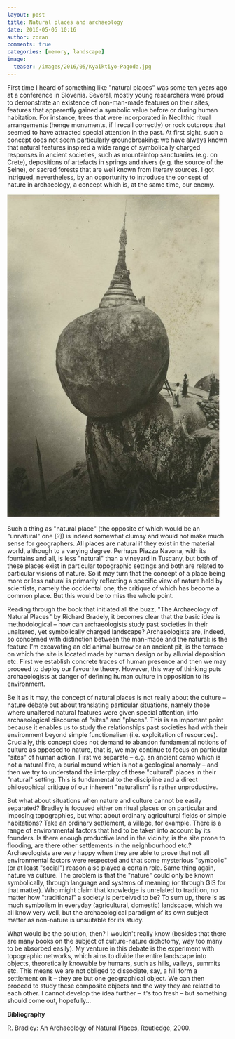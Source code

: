 ```yaml
---
layout: post
title: Natural places and archaeology
date: 2016-05-05 10:16
author: zoran
comments: true
categories: [memory, landscape]
image:
  teaser: /images/2016/05/Kyaiktiyo-Pagoda.jpg
---
```


First time I heard of something like "natural places" was some ten years ago at a conference in Slovenia. Several, mostly young researchers were proud to demonstrate an existence of non-man-made features on their sites, features that apparently gained a symbolic value before or during human habitation. For instance, trees that were incorporated in Neolithic ritual arrangements (henge monuments, if I recall correctly) or rock outcrops that seemed to have attracted special attention in the past. At first sight, such a concept does not seem particularly groundbreaking: we have always known that natural features inspired a wide range of symbolically charged responses in ancient societies, such as mountaintop sanctuaries (e.g. on Crete), depositions of artefacts in springs and rivers (e.g. the source of the Seine), or sacred forests that are well known from literary sources. I got intrigued, nevertheless, by an opportunity to introduce the concept of nature in archaeology, a concept which is, at the same time, our enemy.

![Kyaiktiyo Pagoda](/images/2016/05/Kyaiktiyo-Pagoda.jpg)

Such a thing as "natural place" (the opposite of which would be an "unnatural" one [?]) is indeed somewhat clumsy and would not make much sense for geographers. All places are natural if they exist in the material world, although to a varying degree. Perhaps Piazza Navona, with its fountains and all, is less "natural" than a vineyard in Tuscany, but both of these places exist in particular topographic settings and both are related to particular visions of nature. So it may turn that the concept of a place being more or less natural is primarily reflecting a specific view of nature held by scientists, namely the occidental one, the critique of which has become a common place. But this would be to miss the whole point.

Reading through the book that initiated all the buzz, "The Archaeology of Natural Places" by Richard Bradely, it becomes clear that the basic idea is methodological – how can archaeologists study past societies in their unaltered, yet symbolically charged landscape? Archaeologists are, indeed, so concerned with distinction between the man-made and the natural: is the feature I'm excavating an old animal burrow or an ancient pit, is the terrace on which the site is located made by human design or by alluvial deposition etc. First we establish concrete traces of human presence and then we may proceed to deploy our favourite theory. However, this way of thinking puts archaeologists at danger of defining human culture in opposition to its environment.

Be it as it may, the concept of natural places is not really about the culture – nature debate but about translating particular situations, namely those where unaltered natural features were given special attention, into archaeological discourse of "sites" and "places". This is an important point because it enables us to study the relationships past societies had with their environment beyond simple functionalism (i.e. exploitation of resources). Crucially, this concept does not demand to abandon fundamental notions of culture as opposed to nature, that is, we may continue to focus on particular "sites" of human action. First we separate – e.g. an ancient camp which is not a natural fire, a burial mound which is not a geological anomaly – and then we try to understand the interplay of these "cultural" places in their "natural" setting. This is fundamental to the discipline and a direct philosophical critique of our inherent "naturalism" is rather unproductive.

But what about situations when nature and culture cannot be easily separated? Bradley is focused either on ritual places or on particular and imposing topographies, but what about ordinary agricultural fields or simple habitations? Take an ordinary settlement, a village, for example. There is a range of environmental factors that had to be taken into account by its founders. Is there enough productive land in the vicinity, is the site prone to flooding, are there other settlements in the neighbourhood etc.? Archaeologists are very happy when they are able to prove that not all environmental factors were respected and that some mysterious "symbolic" (or at least "social") reason also played a certain role. Same thing again, nature vs culture. The problem is that the "nature" could only be known symbolically, through language and systems of meaning (or through GIS for that matter). Who might claim that knowledge is unrelated to tradition, no matter how "traditional" a society is perceived to be? To sum up, there is as much symbolism in everyday (agricultural, domestic) landscape, which we all know very well, but the archaeological paradigm of its own subject matter as non-nature is unsuitable for its study.

What would be the solution, then? I wouldn't really know (besides that there are many books on the subject of culture-nature dichotomy, way too many to be absorbed easily). My venture in this debate is the experiment with topographic networks, which aims to divide the entire landscape into objects, theoretically knowable by humans, such as hills, valleys, summits etc. This means we are not obliged to dissociate, say, a hill form a settlement on it – they are but one geographical object. We can then proceed to study these composite objects and the way they are related to each other. I cannot develop the idea further – it's too fresh – but something should come out, hopefully...

<strong>Bibliography</strong>

R. Bradley: An Archaeology of Natural Places, Routledge, 2000.
